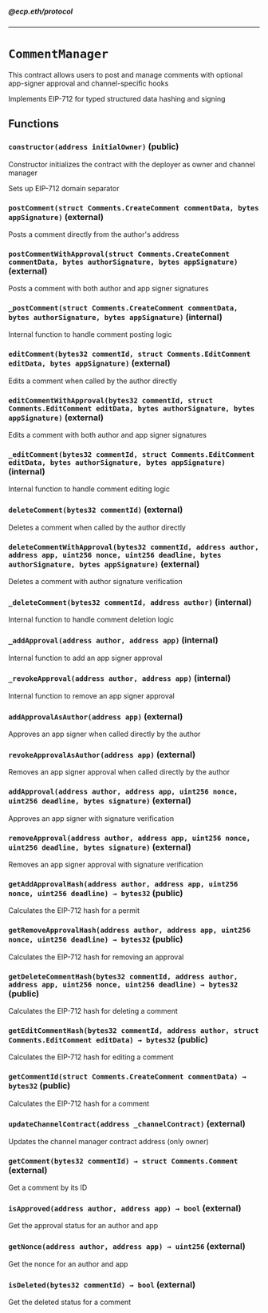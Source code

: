 ##### @ecp.eth/protocol

----

# `CommentManager`

This contract allows users to post and manage comments with optional app-signer approval and channel-specific hooks


Implements EIP-712 for typed structured data hashing and signing







## Functions

### `constructor(address initialOwner)` (public)

Constructor initializes the contract with the deployer as owner and channel manager


Sets up EIP-712 domain separator


### `postComment(struct Comments.CreateComment commentData, bytes appSignature)` (external)

Posts a comment directly from the author's address




### `postCommentWithApproval(struct Comments.CreateComment commentData, bytes authorSignature, bytes appSignature)` (external)

Posts a comment with both author and app signer signatures




### `_postComment(struct Comments.CreateComment commentData, bytes authorSignature, bytes appSignature)` (internal)

Internal function to handle comment posting logic




### `editComment(bytes32 commentId, struct Comments.EditComment editData, bytes appSignature)` (external)

Edits a comment when called by the author directly




### `editCommentWithApproval(bytes32 commentId, struct Comments.EditComment editData, bytes authorSignature, bytes appSignature)` (external)

Edits a comment with both author and app signer signatures




### `_editComment(bytes32 commentId, struct Comments.EditComment editData, bytes authorSignature, bytes appSignature)` (internal)

Internal function to handle comment editing logic




### `deleteComment(bytes32 commentId)` (external)

Deletes a comment when called by the author directly




### `deleteCommentWithApproval(bytes32 commentId, address author, address app, uint256 nonce, uint256 deadline, bytes authorSignature, bytes appSignature)` (external)

Deletes a comment with author signature verification




### `_deleteComment(bytes32 commentId, address author)` (internal)

Internal function to handle comment deletion logic




### `_addApproval(address author, address app)` (internal)

Internal function to add an app signer approval




### `_revokeApproval(address author, address app)` (internal)

Internal function to remove an app signer approval




### `addApprovalAsAuthor(address app)` (external)

Approves an app signer when called directly by the author




### `revokeApprovalAsAuthor(address app)` (external)

Removes an app signer approval when called directly by the author




### `addApproval(address author, address app, uint256 nonce, uint256 deadline, bytes signature)` (external)

Approves an app signer with signature verification




### `removeApproval(address author, address app, uint256 nonce, uint256 deadline, bytes signature)` (external)

Removes an app signer approval with signature verification




### `getAddApprovalHash(address author, address app, uint256 nonce, uint256 deadline) → bytes32` (public)

Calculates the EIP-712 hash for a permit




### `getRemoveApprovalHash(address author, address app, uint256 nonce, uint256 deadline) → bytes32` (public)

Calculates the EIP-712 hash for removing an approval




### `getDeleteCommentHash(bytes32 commentId, address author, address app, uint256 nonce, uint256 deadline) → bytes32` (public)

Calculates the EIP-712 hash for deleting a comment




### `getEditCommentHash(bytes32 commentId, address author, struct Comments.EditComment editData) → bytes32` (public)

Calculates the EIP-712 hash for editing a comment




### `getCommentId(struct Comments.CreateComment commentData) → bytes32` (public)

Calculates the EIP-712 hash for a comment




### `updateChannelContract(address _channelContract)` (external)

Updates the channel manager contract address (only owner)




### `getComment(bytes32 commentId) → struct Comments.Comment` (external)

Get a comment by its ID




### `isApproved(address author, address app) → bool` (external)

Get the approval status for an author and app




### `getNonce(address author, address app) → uint256` (external)

Get the nonce for an author and app




### `isDeleted(bytes32 commentId) → bool` (external)

Get the deleted status for a comment






